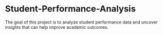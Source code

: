 # Student-Performance-Analysis
The goal of this project is to analyze student performance data and uncover insights that can help improve academic outcomes. 
